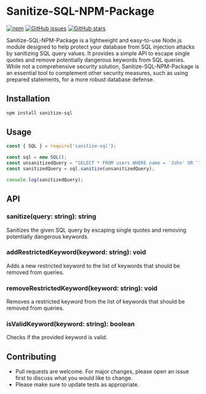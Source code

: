 # Sanitize-SQL-NPM-Package

<a href="https://www.npmjs.com/package/sanitize-sql">![npm](https://img.shields.io/npm/v/sanitize-sql)</a>
<a href="https://github.com/aaronmansfield5/Sanitize-SQL-NPM-Package/issues">![GitHub issues](https://img.shields.io/github/issues/aaronmansfield5/sanitize-sql-npm-package)</a>
<a href="https://github.com/aaronmansfield5/Sanitize-SQL-NPM-Package/stargazers">![GitHub stars](https://img.shields.io/github/stars/aaronmansfield5/sanitize-sql-npm-package)</a>

Sanitize-SQL-NPM-Package is a lightweight and easy-to-use Node.js module designed to help protect your database from SQL injection attacks by sanitizing SQL query values. It provides a simple API to escape single quotes and remove potentially dangerous keywords from SQL queries. While not a comprehensive security solution, Sanitize-SQL-NPM-Package is an essential tool to complement other security measures, such as using prepared statements, for a more robust database defense.

## Installation

```bash
npm install sanitize-sql
```

## Usage
```javascript
const { SQL } = require('sanitize-sql');

const sql = new SQL();
const unsanitizedQuery = "SELECT * FROM users WHERE name = 'John' OR '1'='1';";
const sanitizedQuery = sql.sanitize(unsanitizedQuery);

console.log(sanitizedQuery);
```

## API
### sanitize(query: string): string
Sanitizes the given SQL query by escaping single quotes and removing potentially dangerous keywords.

### addRestrictedKeyword(keyword: string): void
Adds a new restricted keyword to the list of keywords that should be removed from queries.

### removeRestrictedKeyword(keyword: string): void
Removes a restricted keyword from the list of keywords that should be removed from queries.

### isValidKeyword(keyword: string): boolean
Checks if the provided keyword is valid.

## Contributing
- Pull requests are welcome. For major changes, please open an issue first to discuss what you would like to change.
- Please make sure to update tests as appropriate.
